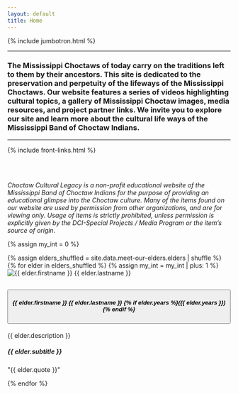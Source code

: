 ```yaml
---
layout: default
title: Home
---
```


{% include jumbotron.html %}

<hr class = "border border-dark border-2 opacity-100">

### The Mississippi Choctaws of today carry on the traditions left to them by their ancestors.  This site is dedicated to the preservation and perpetuity of the lifeways of the Mississippi Choctaws.  Our website features a series of videos highlighting cultural topics, a gallery of Mississippi Choctaw images, media resources, and project partner links. We invite you to explore our site and learn more about the cultural life ways of the Mississippi Band of Choctaw Indians.

<hr class = "border border-dark border-2 opacity-100">

{% include front-links.html %}

<br><br>

*Choctaw Cultural Legacy is a non-profit educational website of the Mississippi Band of Choctaw Indians for the purpose of providing an educational glimpse into the Choctaw culture.  Many of the items found on our website are used by permission from other organizations, and are for viewing only.  Usage of items is strictly prohibited, unless permission is explicitly given by the DCI-Special Projects / Media Program or the item’s source of origin.*



{% assign my_int = 0 %}
<div class="row row-cols-1 row-cols-lg-2 g-4">
  {% assign elders_shuffled = site.data.meet-our-elders.elders | shuffle %}
  {% for elder in elders_shuffled %}
  {% assign my_int = my_int | plus: 1 %}
  <div class="col">
    <div class="card">
      <img src="/assets/img/elders/{{ elder.image }}.webp" class="card-img-top" alt="{{ elder.firstname }} {{ elder.lastname }}">
      <div class="card-footer">
        <div class="accordion accordion-flush" id="accordion{{ my_int }}">
          <div class="accordion-item">
            <h2 class="accordion-header" id="heading{{ my_int }}">
              <button class="accordion-button collapsed" type="button" data-bs-toggle="collapse" data-bs-target="#collapse{{ my_int }}" aria-expanded="true" aria-controls="collapse{{ my_int }}">
                <h5>{{ elder.firstname }} {{ elder.lastname }} {% if elder.years %}({{ elder.years }}){% endif %}</h5>
              </button>
            </h2>
            <div id="collapse{{ my_int }}" class="accordion-collapse collapse" aria-labelledby="heading{{ my_int }}" data-bs-parent="#accordionExample">
              <div class="accordion-body">
                <p>{{ elder.description }}</p>
                <h5><strong><em>{{ elder.subtitle }}</em></strong></h5>
                <p>"{{ elder.quote }}"</p>
              </div>
            </div>
          </div>
        </div>
      </div>
    </div>
  </div>
  {% endfor %}
</div>
